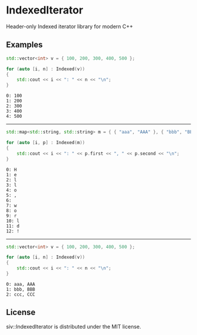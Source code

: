 # IndexedIterator
Header-only Indexed iterator library for modern C++

## Examples

```cpp
std::vector<int> v = { 100, 200, 300, 400, 500 };

for (auto [i, n] : Indexed(v))
{
	std::cout << i << ": " << n << "\n"; 
}  
```
```
0: 100
1: 200
2: 300
3: 400
4: 500
```

------

```cpp
std::map<std::string, std::string> m = { { "aaa", "AAA" }, { "bbb", "BBB" }, { "ccc", "CCC" } };

for (auto [i, p] : Indexed(m))
{
	std::cout << i << ": " << p.first << ", " << p.second << "\n"; 
}
```
```
0: H
1: e
2: l
3: l
4: o
5: ,
6:  
7: w
8: o
9: r
10: l
11: d
12: !
```

------

```cpp
std::vector<int> v = { 100, 200, 300, 400, 500 };

for (auto [i, n] : Indexed(v))
{
	std::cout << i << ": " << n << "\n"; 
}  
```
```
0: aaa, AAA
1: bbb, BBB
2: ccc, CCC
```

## License
siv::IndexedIterator is distributed under the MIT license.

